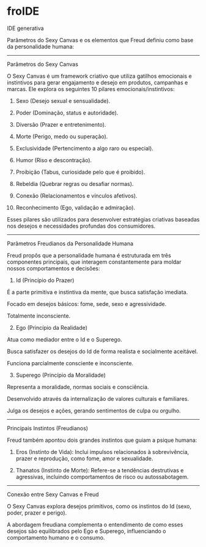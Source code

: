# froIDE
IDE generativa


Parâmetros do Sexy Canvas e os elementos que Freud definiu como base da personalidade humana:


---

Parâmetros do Sexy Canvas

O Sexy Canvas é um framework criativo que utiliza gatilhos emocionais e instintivos para gerar engajamento e desejo em produtos, campanhas e marcas. Ele explora os seguintes 10 pilares emocionais/instintivos:

1. Sexo (Desejo sexual e sensualidade).


2. Poder (Dominação, status e autoridade).


3. Diversão (Prazer e entretenimento).


4. Morte (Perigo, medo ou superação).


5. Exclusividade (Pertencimento a algo raro ou especial).


6. Humor (Riso e descontração).


7. Proibição (Tabus, curiosidade pelo que é proibido).


8. Rebeldia (Quebrar regras ou desafiar normas).


9. Conexão (Relacionamentos e vínculos afetivos).


10. Reconhecimento (Ego, validação e admiração).



Esses pilares são utilizados para desenvolver estratégias criativas baseadas nos desejos e necessidades profundas dos consumidores.


---

Parâmetros Freudianos da Personalidade Humana

Freud propôs que a personalidade humana é estruturada em três componentes principais, que interagem constantemente para moldar nossos comportamentos e decisões:

1. Id (Princípio do Prazer)

É a parte primitiva e instintiva da mente, que busca satisfação imediata.

Focado em desejos básicos: fome, sede, sexo e agressividade.

Totalmente inconsciente.


2. Ego (Princípio da Realidade)

Atua como mediador entre o Id e o Superego.

Busca satisfazer os desejos do Id de forma realista e socialmente aceitável.

Funciona parcialmente consciente e inconsciente.


3. Superego (Princípio da Moralidade)

Representa a moralidade, normas sociais e consciência.

Desenvolvido através da internalização de valores culturais e familiares.

Julga os desejos e ações, gerando sentimentos de culpa ou orgulho.



---

Principais Instintos (Freudianos)

Freud também apontou dois grandes instintos que guiam a psique humana:

1. Eros (Instinto de Vida): Inclui impulsos relacionados à sobrevivência, prazer e reprodução, como fome, amor e sexualidade.


2. Thanatos (Instinto de Morte): Refere-se a tendências destrutivas e agressivas, incluindo comportamentos de risco ou autossabotagem.




---

Conexão entre Sexy Canvas e Freud

O Sexy Canvas explora desejos primitivos, como os instintos do Id (sexo, poder, prazer e perigo).

A abordagem freudiana complementa o entendimento de como esses desejos são equilibrados pelo Ego e Superego, influenciando o comportamento humano e o consumo.



